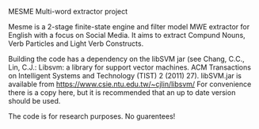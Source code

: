 MESME Multi-word extractor project

Mesme is a 2-stage finite-state engine and filter model MWE extractor for English with a focus on Social Media. It aims to extract Compund Nouns, Verb Particles and Light Verb Constructs.

Building the code has a dependency on the libSVM jar (see Chang, C.C., Lin, C.J.: Libsvm: a library for support vector machines. ACM Transactions
on Intelligent Systems and Technology (TIST) 2 (2011) 27). libSVM.jar is available from https://www.csie.ntu.edu.tw/~cjlin/libsvm/ 
For convenience there is a copy here, but it is recommended that an up to date version should be used.

The code is for research purposes. No guarentees!


